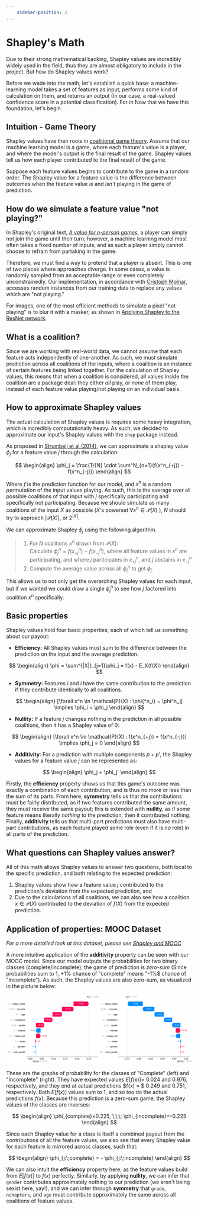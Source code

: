 ```yaml
---
    sidebar-position: 3
---
```


# Shapley's Math
Due to their strong mathematical backing, Shapley values are incredibly widely used in the field, thus they are almost obligatory to include in the project. But how do Shapley values work?

Before we wade into the math, let's establish a quick base: a machine-learning model takes a set of features as input, performs some kind of calculation on them, and returns an output (In our case, a real-valued confidence score in a potential classification). For in Now that we have this foundation, let's begin.

## Intuition - Game Theory
Shapley values have their roots in [coalitional game theory](https://en.wikipedia.org/wiki/Cooperative_game_theory). Assume that our machine learning model is a game, where each feature's value is a player, and where the model's output is the final result of the game. Shapley values tell us how each player contributed to the final result of the game.

Suppose each feature values begins to contribute to the game in a random order. The Shapley value for a feature value is the difference between outcomes when the feature value *is* and *isn't* playing in the game of prediction.

## How do we simulate a feature value "not playing?"
In Shapley's original text, [*A value for n-person games*](https://www.rand.org/content/dam/rand/pubs/papers/2021/P295.pdf), a player can simply not join the game until their turn; however, a machine learning model most often takes a fixed number of inputs, and as such a player simply cannot choose to refrain from partaking in the game.

Therefore, we must find a way to pretend that a player is absent. This is one of two places where approaches diverge. In some cases, a value is randomly sampled from an acceptable range or even completely unconstrainedly. Our implementation, in accordance with [Cristoph Molnar](https://christophm.github.io/interpretable-ml-book/shapley.html#:~:text=It%20is%20not%20sufficient%20to%20access%20the%20prediction%20function%20because%20you%20need%20the%20data%20to%20replace%20parts%20of%20the%20instance%20of%20interest%20with%20values%20from%20randomly%20drawn%20instances%20of%20the%20data.), accesses random instances from our training data to replace any values which are "not playing."

For images, one of the most efficient methods to simulate a pixel "not playing" is to blur it with a masker, as shown in [Applying Shapley to the ResNet network](./Shapley%20and%20Resnet.md).


## What is a coalition?
Since we are working with real-world data, we cannot assume that each feature acts independently of one-another. As such, we must simulate prediction across all coalitions of the inputs, where a coalition is an instance of certain features being linked together. For the calculation of Shapley values, this means that when a coalition is considered, all values inside the coalition are a package deal: they either *all* play, or *none* of them play, instead of each feature value playing/not playing on an individual basis.

## How to approximate Shapley values
The actual calculation of Shapley values is requires some heavy integration, which is incredibly computationally heavy. As such, we decided to approximate our input's Shapley values with the ```shap``` package instead.

As proposed in [Strumbelj et al (2014)](https://link.springer.com/article/10.1007/s10115-013-0679-x), we can approximate a shapley value $\phi_j$ for a feature value $j$ through the calculation:

$$
\begin{align}
    \phi_j = \frac{1}{N} \cdot \sum^N_{n=1}(f(x^n_{+j}) - f(x^n_{-j}))
\end{align}
$$

Where $f$ is the prediction function for our model, and $x^n$ is a random permutation of the input values playing. As such, this is the average over all possible coalitions of that input with $j$ specifically participating and specifically not participating. Because we should simulate as many coalitions of the input $X$ as possible ($X$'s powerset $\forall x^n \in \mathcal{P}(X)$ ), $N$ should try to approach $|\mathcal{P}(X)|$, or $2^{|X|}$.

We can approximate Shapley $\phi_j$ using the following algorithm.

>   1. For $N$ coalitions $x^n$ drawn from $\mathcal{P}(X)$: <br/>
>   Calculate $\phi^n_j = f(x^n_{+j}) - f(x^n_{-j})$, where all feature values in $x^n$ are participating, and where $j$ participates in $x^n_{+j}$, and $j$ abstains in $x^n_{-j}$
>   2. Compute the average value across all $\phi^n_j$ to get $\phi_j$.

This allows us to not only get the overarching Shapley values for each input, but if we wanted we could draw a single $\phi^n_j$ to see how $j$ factored into coalition $x^n$ specifically.

## Basic properties
Shapley values hold four basic properties, each of which tell us something about our payout:

- **Efficiency:** All Shapley values must sum to the difference between the prediction on the input and the average prediction.

$$
\begin{align}
  \phi = \sum^{|X|}_{j=1}\phi_j = f(x) - E_X(f(X))
\end{align}
$$

- **Symmetry:** Features $i$ and $i$ have the same contribution to the prediction if they contribute identically to all coalitions.

$$
\begin{align}
  [\forall x^n \in \mathcal{P}(X) : \phi{^n_i} = \phi^n_j] \implies \phi_i = \phi_j
\end{align}
$$


- **Nullity:** If a feature $j$ changes nothing in the prediction in all possible coalitions, then it has a Shapley value of 0:

$$
\begin{align}
  [\forall x^n \in \mathcal{P}(X) : f(x^n_{+j}) = f(x^n_{-j})] \implies \phi_j = 0
\end{align}
$$

- **Additivity**: For a prediction with multiple components $p + p'$, the Shapley values for a feature value $j$ can be represented as:

$$
\begin{align}
  \phi_j + \phi_j'
\end{align}
$$

Firstly, the **efficiency** property shows us that this game's outcome was exactly a combination of each contribution, and is thus no more or less than the sum of its parts. From here, **symmetry** tells us that the contributions must be fairly distributed, as if two features contributed the same amount, they must receive the same payout; this is extended with **nullity**, as if some feature means literally *nothing* to the prediction, then it contributed nothing. Finally, **additivity** tells us that multi-part predictions must also have multi-part contributions, as each feature played some role (even if it is *no* role) in all parts of the prediction.

## What questions can Shapley values answer?
All of this math allows Shapley values to answer two questions, both local to the specific prediction, and both relating to the expected prediction:
1. Shapley values show how a feature value $j$ contributed to the prediction's deviation from the expected prediction, and
2. Due to the calculations of all coalitions, we can also see how a coalition $x \in \mathcal{P}(X)$ contributed to the deviation of $f(X)$ from the expected prediction.

## Application of properties: MOOC Dataset
*For a more detailed look at this dataset, please see [Shapley and MOOC](./Shapley%20and%20MOOC.md)*

A more intuitive application of the **additivity** property can be seen with our MOOC model. Since our model outputs the probabilities for two binary classes (complete/incomplete), the game of prediction is *zero-sum* (Since probabilities sum to 1, $+1\%$ chance of "complete" means "-1\%$ chance of "incomplete"). As such, the Shapley values are also zero-sum, as visualized in the picture below:

![Shapley value graphs for "complete"/"incomplete"](\img\shap_math_additivity.png)

These are the graphs of probability for the classes of "Complete" (left) and "Incomplete" (right). They have expected values $E[f(x)] =$ $0.024$ and $0.976$, respectively, and they end at actual predictions $f(x) = $ $0.249$ and $0.751$, respectively. Both $E[f(x)]$ values sum to 1, and so too do the actual predictions $f(x)$. Because this prediction is a zero-sum game, the Shapley values of the classes are inverses:

$$
\begin{align}
   \phi_{complete}=0.225, \;\;\; \phi_{incomplete}=-0.225
\end{align}
$$

Since each Shapley value for a class is itself a combined payout from the contributions of all the feature values, we also see that every Shapley value for each feature is mirrored across classes, such that:

$$
\begin{align}
   \phi_{j:\;complete} = - \phi_{j:\;incomplete}
\end{align}
$$

We can also intuit the **efficiency** property here, as the feature values build from $E[f(x)]$ to $f(x)$ perfectly. Similarly, by applying **nullity**, we can infer that ```gender``` contributes approximately nothing to our prediction (we aren't being sexist here, yay!), and we can infer through **symmetry** that ```grade```, ```nchapters```, and ```age``` must contribute approximately the same across all coalitions of feature values.
